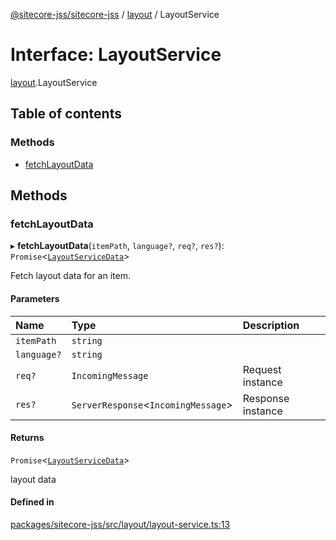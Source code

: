 [@sitecore-jss/sitecore-jss](../README.md) / [layout](../modules/layout.md) / LayoutService

# Interface: LayoutService

[layout](../modules/layout.md).LayoutService

## Table of contents

### Methods

- [fetchLayoutData](layout.LayoutService.md#fetchlayoutdata)

## Methods

### fetchLayoutData

▸ **fetchLayoutData**(`itemPath`, `language?`, `req?`, `res?`): `Promise`\<[`LayoutServiceData`](layout.LayoutServiceData.md)\>

Fetch layout data for an item.

#### Parameters

| Name        | Type                                  | Description       |
| :---------- | :------------------------------------ | :---------------- |
| `itemPath`  | `string`                              |                   |
| `language?` | `string`                              |                   |
| `req?`      | `IncomingMessage`                     | Request instance  |
| `res?`      | `ServerResponse`\<`IncomingMessage`\> | Response instance |

#### Returns

`Promise`\<[`LayoutServiceData`](layout.LayoutServiceData.md)\>

layout data

#### Defined in

[packages/sitecore-jss/src/layout/layout-service.ts:13](https://github.com/Sitecore/jss/blob/1e6cbdd9f/packages/sitecore-jss/src/layout/layout-service.ts#L13)
